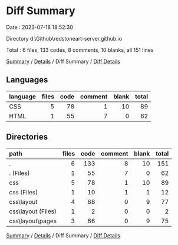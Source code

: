 # Diff Summary

Date : 2023-07-18 18:52:30

Directory d:\\Github\\redstoneart-server.github.io

Total : 6 files,  133 codes, 8 comments, 10 blanks, all 151 lines

[Summary](results.md) / [Details](details.md) / Diff Summary / [Diff Details](diff-details.md)

## Languages
| language | files | code | comment | blank | total |
| :--- | ---: | ---: | ---: | ---: | ---: |
| CSS | 5 | 78 | 1 | 10 | 89 |
| HTML | 1 | 55 | 7 | 0 | 62 |

## Directories
| path | files | code | comment | blank | total |
| :--- | ---: | ---: | ---: | ---: | ---: |
| . | 6 | 133 | 8 | 10 | 151 |
| . (Files) | 1 | 55 | 7 | 0 | 62 |
| css | 5 | 78 | 1 | 10 | 89 |
| css (Files) | 1 | 10 | 1 | 1 | 12 |
| css\\layout | 4 | 68 | 0 | 9 | 77 |
| css\\layout (Files) | 1 | 2 | 0 | 0 | 2 |
| css\\layout\\pages | 3 | 66 | 0 | 9 | 75 |

[Summary](results.md) / [Details](details.md) / Diff Summary / [Diff Details](diff-details.md)